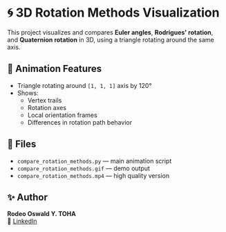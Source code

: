 # 🌀 3D Rotation Methods Visualization

This project visualizes and compares **Euler angles**, **Rodrigues' rotation**, and **Quaternion rotation** in 3D, using a triangle rotating around the same axis.

## 🎥 Animation Features

- Triangle rotating around `[1, 1, 1]` axis by 120°
- Shows:
  - Vertex trails
  - Rotation axes
  - Local orientation frames
  - Differences in rotation path behavior

## 📁 Files

- `compare_rotation_methods.py` — main animation script
- `compare_rotation_methods.gif` — demo output
- `compare_rotation_methods.mp4` — high quality version

## ✨ Author

**Rodeo Oswald Y. TOHA**  
🔗 [LinkedIn](linkedin.com/in/rodeooswald)

